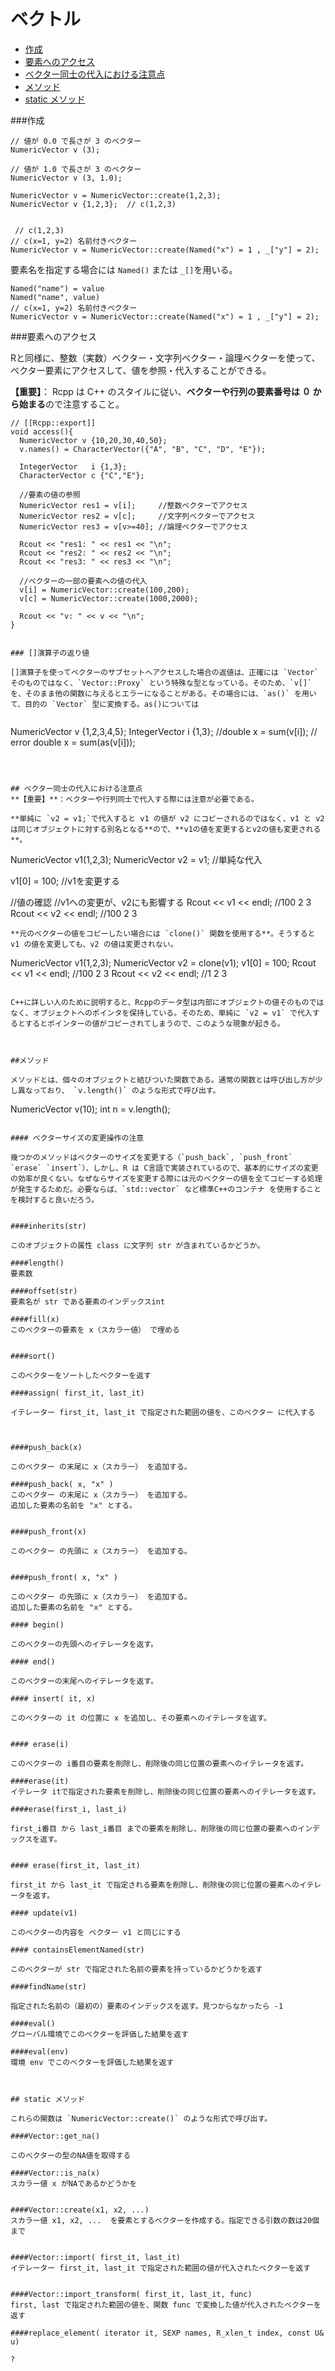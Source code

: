# ベクトル

* [作成](#作成)
* [要素へのアクセス](#要素へのアクセス)
* [ベクター同士の代入における注意点](#ベクター同士の代入における注意点)
* [メソッド](#メソッド)
* [static メソッド](staticメソッド)


###作成


```
// 値が 0.0 で長さが 3 のベクター
NumericVector v (3);

// 値が 1.0 で長さが 3 のベクター
NumericVector v (3, 1.0);

NumericVector v = NumericVector::create(1,2,3);
NumericVector v {1,2,3};  // c(1,2,3) 


 // c(1,2,3) 
// c(x=1, y=2) 名前付きベクター
NumericVector v = NumericVector::create(Named("x") = 1 , _["y"] = 2); 
```

要素名を指定する場合には `Named()` または `_[]`を用いる。
```
Named("name") = value
Named("name", value)
// c(x=1, y=2) 名前付きベクター
NumericVector v = NumericVector::create(Named("x") = 1 , _["y"] = 2);
```

###要素へのアクセス

Rと同様に、整数（実数）ベクター・文字列ベクター・論理ベクターを使って、ベクター要素にアクセスして、値を参照・代入することができる。

**【重要】**：
Rcpp は C++ のスタイルに従い、**ベクターや行列の要素番号は ０ から始まる**ので注意すること。

```
// [[Rcpp::export]]
void access(){
  NumericVector v {10,20,30,40,50};
  v.names() = CharacterVector({"A", "B", "C", "D", "E"});
  
  IntegerVector   i {1,3};
  CharacterVector c {"C","E"};
  
  //要素の値の参照
  NumericVector res1 = v[i];     //整数ベクターでアクセス
  NumericVector res2 = v[c];     //文字列ベクターでアクセス
  NumericVector res3 = v[v>=40]; //論理ベクターでアクセス
  
  Rcout << "res1: " << res1 << "\n";
  Rcout << "res2: " << res2 << "\n";
  Rcout << "res3: " << res3 << "\n";
  
  //ベクターの一部の要素への値の代入
  v[i] = NumericVector::create(100,200);
  v[c] = NumericVector::create(1000,2000);
  
  Rcout << "v: " << v << "\n";
}


### []演算子の返り値

[]演算子を使ってベクターのサブセットへアクセスした場合の返値は、正確には `Vector`そのものではなく、`Vector::Proxy` という特殊な型となっている。そのため、`v[]` を、そのまま他の関数に与えるとエラーになることがある。その場合には、`as()` を用いて、目的の `Vector` 型に変換する。as()については


```
NumericVector v {1,2,3,4,5};
IntegerVector i {1,3};
//double x = sum(v[i]); // error
double x = sum(as<NumericVector>(v[i]));
```



## ベクター同士の代入における注意点
**【重要】**：ベクターや行列同士で代入する際には注意が必要である。

**単純に `v2 = v1;`で代入すると v1 の値が v2 にコピーされるのではなく、v1 と v2 は同じオブジェクトに対する別名となる**ので、**v1の値を変更するとv2の値も変更される**。

```
NumericVector v1(1,2,3);
NumericVector v2 = v1; //単純な代入

v1[0] = 100; //v1を変更する

//値の確認
//v1への変更が、v2にも影響する
Rcout << v1 << endl; //100 2 3
Rcout << v2 << endl; //100 2 3
```
**元のベクターの値をコピーしたい場合には `clone()` 関数を使用する**。そうすると v1 の値を変更しても、v2 の値は変更されない。

```
NumericVector v1(1,2,3);
NumericVector v2 = clone(v1);
v1[0] = 100;
Rcout << v1 << endl; //100 2 3
Rcout << v2 << endl; //1 2 3
```

C++に詳しい人のために説明すると、Rcppのデータ型は内部にオブジェクトの値そのものではなく、オブジェクトへのポインタを保持している。そのため、単純に `v2 = v1` で代入するとするとポインターの値がコピーされてしまうので、このような現象が起きる。



##メソッド

メソッドとは、個々のオブジェクトと結びついた関数である。通常の関数とは呼び出し方が少し異なっており、 `v.length()` のような形式で呼び出す。

```
NumericVector v(10);
int n = v.length();
```

#### ベクターサイズの変更操作の注意

幾つかのメソッドはベクターのサイズを変更する（`push_back`, `push_front` `erase` `insert`）、しかし、R は C言語で実装されているので、基本的にサイズの変更の効率が良くない。なぜならサイズを変更する際には元のベクターの値を全てコピーする処理が発生するためだ。必要ならば、`std::vector` など標準C++のコンテナ を使用することを検討すると良いだろう。


####inherits(str)

このオブジェクトの属性 class に文字列 str が含まれているかどうか。

####length()
要素数

####offset(str)
要素名が str である要素のインデックスint

####fill(x)
このベクターの要素を x（スカラー値） で埋める


####sort()

このベクターをソートしたベクターを返す

####assign( first_it, last_it)

イテレーター first_it, last_it で指定された範囲の値を、このベクター に代入する



####push_back(x)

このベクター の末尾に x（スカラー） を追加する。

####push_back( x, "x" )
このベクター の末尾に x（スカラー） を追加する。
追加した要素の名前を "x" とする。


####push_front(x)

このベクター の先頭に x（スカラー） を追加する。


####push_front( x, "x" )

このベクター の先頭に x（スカラー） を追加する。
追加した要素の名前を "x" とする。

#### begin()

このベクターの先頭へのイテレータを返す。

#### end()

このベクターの末尾へのイテレータを返す。

#### insert( it, x)

このベクターの it の位置に x を追加し、その要素へのイテレータを返す。


#### erase(i)

このベクターの i番目の要素を削除し、削除後の同じ位置の要素へのイテレータを返す。

####erase(it)
イテレータ itで指定された要素を削除し、削除後の同じ位置の要素へのイテレータを返す。

####erase(first_i, last_i)

first_i番目 から last_i番目 までの要素を削除し、削除後の同じ位置の要素へのインデックスを返す。


#### erase(first_it, last_it)

first_it から last_it で指定される要素を削除し、削除後の同じ位置の要素へのイテレータを返す。

#### update(v1)

このベクターの内容を ベクター v1 と同じにする

#### containsElementNamed(str)

このベクターが str で指定された名前の要素を持っているかどうかを返す

####findName(str)

指定された名前の（最初の）要素のインデックスを返す。見つからなかったら -1

####eval()
グローバル環境でこのベクターを評価した結果を返す

####eval(env)
環境 env でこのベクターを評価した結果を返す



## static メソッド

これらの関数は `NumericVector::create()` のような形式で呼び出す。

####Vector::get_na()

このベクターの型のNA値を取得する

####Vector::is_na(x)
スカラー値 x がNAであるかどうかを


####Vector::create(x1, x2, ...)
スカラー値 x1, x2, ...  を要素とするベクターを作成する。指定できる引数の数は20個まで


####Vector::import( first_it, last_it) 
イテレーター first_it, last_it で指定された範囲の値が代入されたベクターを返す


####Vector::import_transform( first_it, last_it, func)
first, last で指定された範囲の値を、関数 func で変換した値が代入されたベクターを返す

####replace_element( iterator it, SEXP names, R_xlen_t index, const U& u)

?


